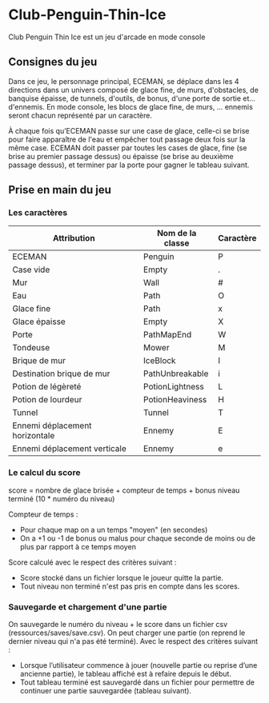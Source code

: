# Club-Penguin-Thin-Ice

Club Penguin Thin Ice est un jeu d'arcade en mode console

## Consignes du jeu

Dans ce jeu, le personnage principal, ECEMAN, se déplace dans les 4 directions dans un univers
composé de glace fine, de murs, d'obstacles, de banquise épaisse, de tunnels, d'outils, de bonus, d'une
porte de sortie et... d'ennemis. En mode console, les blocs de glace fine, de murs, … ennemis seront
chacun représenté par un caractère.

À chaque fois qu’ECEMAN passe sur une case de glace, celle-ci se brise pour faire apparaître de l'eau
et empêcher tout passage deux fois sur la même case. ECEMAN doit passer par toutes les cases de
glace, fine (se brise au premier passage dessus) ou épaisse (se brise au deuxième passage dessus), et
terminer par la porte pour gagner le tableau suivant.


## Prise en main du jeu 

  ### Les caractères

| Attribution  | Nom de la classe | Caractère
| ------------- | ------------- | ------------- |
| ECEMAN  | Penguin | P |
| Case vide  | Empty | . |
| Mur  | Wall | # |
| Eau  | Path | O |
| Glace fine  | Path | x |
| Glace épaisse  | Empty | X |
| Porte  | PathMapEnd | W |
| Tondeuse  | Mower | M |
| Brique de mur  | IceBlock | I |
| Destination brique de mur  | PathUnbreakable | i |
| Potion de légèreté  | PotionLightness | L |
| Potion de lourdeur  | PotionHeaviness | H |
| Tunnel  | Tunnel | T |
| Ennemi déplacement horizontale  | Ennemy | E |
| Ennemi déplacement verticale | Ennemy | e |

### Le calcul du score 

score = nombre de glace brisée + compteur de temps +  bonus niveau terminé (10 * numéro du niveau)  

Compteur de temps :
  * Pour chaque map on a un temps "moyen" (en secondes)
  * On a +1 ou -1 de bonus ou malus pour chaque seconde de moins ou de plus par rapport à ce temps moyen

Score calculé avec le respect des critères suivant : 
  * Score stocké dans un fichier lorsque le joueur quitte la partie.
  * Tout niveau non terminé n'est pas pris en compte dans les scores.
    
    

### Sauvegarde et chargement d'une partie

On sauvegarde le numéro du niveau + le score dans un fichier csv (ressources/saves/save.csv).
On peut charger une partie (on reprend le dernier niveau qui n'a pas été terminé).
Avec le respect des critères suivant :
  * Lorsque l’utilisateur commence à jouer (nouvelle partie ou reprise d’une ancienne partie), le tableau affiché est à refaire depuis le début.
  * Tout tableau terminé est sauvegardé dans un fichier pour permettre de continuer une partie sauvegardée (tableau suivant).
